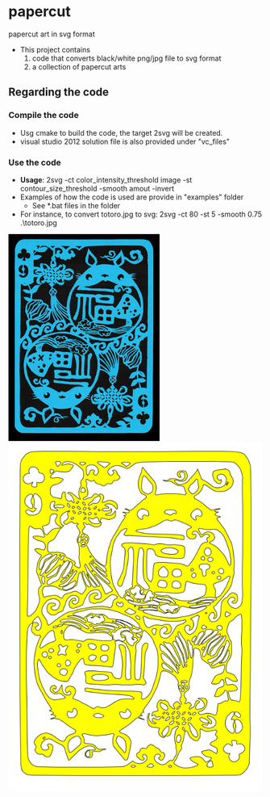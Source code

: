 
# papercut
papercut art in svg format


* This project contains 
  1. code that converts black/white png/jpg file to svg format 
  2. a collection of papercut arts

## Regarding the code

### Compile the code
* Usg cmake to build the code, the target 2svg will be created.
* visual studio 2012 solution file is also provided under "vc_files"

### Use the code
* **Usage**: 2svg -ct color_intensity_threshold image -st contour_size_threshold -smooth amout -invert
* Examples of how the code is used are provide in "examples" folder
  * See *.bat files in the folder
* For instance, to convert totoro.jpg to svg: 2svg -ct 80 -st 5 -smooth 0.75 .\totoro.jpg

![Totoro](/tosvg/examples/totoro.jpg) ![Totoro](/tosvg/examples/totoro.svg)
